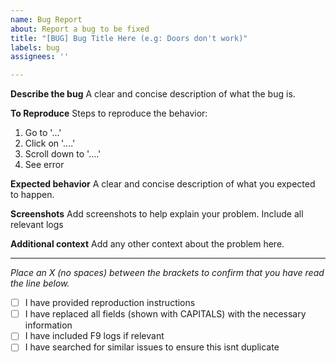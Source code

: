 ```yaml
---
name: Bug Report
about: Report a bug to be fixed
title: "[BUG] Bug Title Here (e.g: Doors don't work)"
labels: bug
assignees: ''

---
```


**Describe the bug**
A clear and concise description of what the bug is.

**To Reproduce**
Steps to reproduce the behavior:
1. Go to '...'
2. Click on '....'
3. Scroll down to '....'
4. See error

**Expected behavior**
A clear and concise description of what you expected to happen.

**Screenshots**
Add screenshots to help explain your problem.
Include all relevant logs

**Additional context**
Add any other context about the problem here.

---
*Place an X (no spaces) between the brackets to confirm that you have read the line below.*
- [ ] I have provided reproduction instructions
- [ ] I have replaced all fields (shown with CAPITALS) with the necessary information
- [ ] I have included F9 logs if relevant
- [ ] I have searched for similar issues to ensure this isnt duplicate
